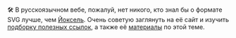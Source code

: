 
🛠 В русскоязычном вебе, пожалуй, нет никого, кто знал бы о формате SVG лучше, чем [Йоксель](https://twitter.com/yoksel). Очень советую заглянуть на её сайт и изучить [подборку полезных ссылок](http://css.yoksel.ru/pages/svg-links/), а также её [материалы](http://css.yoksel.ru/svg/) по этой теме.
